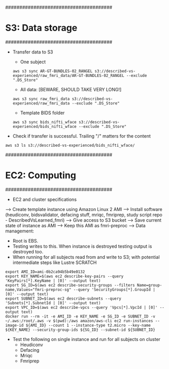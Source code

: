 
######################################
# S3: Data storage
######################################
- Transfer data to S3
  - One subject
  ```
  aws s3 sync AR-GT-BUNDLES-02_RANGEL s3://described-vs-experienced/raw_fmri_data/AR-GT-BUNDLES-02_RANGEL --exclude ".DS_Store"
  ```
  - All data: [BEWARE, SHOULD TAKE VERY LONG!]
  ```
  aws s3 sync raw_fmri_data s3://described-vs-experienced/raw_fmri_data --exclude ".DS_Store"
  ```
  - Template BIDS folder
  ```
  aws s3 sync bids_nifti_wface s3://described-vs-experienced/bids_nifti_wface --exclude ".DS_Store"
  ```

- Check if transfer is successful. Trailing "/" matters for the content
```
aws s3 ls s3://described-vs-experienced/bids_nifti_wface/
```

######################################
# EC2: Computing
######################################
- EC2 and cluster specifications

--> Create template instance using Amazon Linux 2 AMI
--> Install software (heudiconv, bidsvalidator, defacing stuff, mriqc, fmriprep, study script repo - DescribedVsLearned_fmri)
--> Give access to S3 bucket
--> Save current state of instance as AMI
--> Keep this AMI as fmri-preproc
--> Data management:
  - Root is EBS.
  - Testing writes to this. When instance is destroyed testing output is destroyed too.
  - When running for all subjects read from and write to S3; with potential intermediate steps like Lustre SCRATCH

```
export AMI_ID=ami-0b2ca94b5b49e0132
export KEY_NAME=$(aws ec2 describe-key-pairs --query 'KeyPairs[*].KeyName | [0]' --output text)
export SG_ID=$(aws ec2 describe-security-groups --filters Name=group-name,Values="fmri-preproc-sg" --query 'SecurityGroups[*].GroupId | [0]' --output text)
export SUBNET_ID=$(aws ec2 describe-subnets --query 'Subnets[*].SubnetId | [0]' --output text)
export VPC_ID=$(aws ec2 describe-vpcs --query 'Vpcs[*].VpcId | [0]' --output text)
docker run --rm -it -e AMI_ID -e KEY_NAME -e SG_ID -e SUBNET_ID -v ~/.aws:/root/.aws -v $(pwd):/aws amazon/aws-cli ec2 run-instances --image-id ${AMI_ID} --count 1 --instance-type t2.micro --key-name ${KEY_NAME} --security-group-ids ${SG_ID} --subnet-id ${SUBNET_ID}
```

- Test the following on single instance and run for all subjects on cluster
  - Heudiconv
  - Defacing
  - Mriqc
  - Fmriprep
